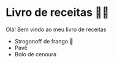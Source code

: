 # Livro de receitas :woman_cook:

Olá! Bem vindo ao meu livro de receitas
 - Strogonoff de frango :wave:
 - Pavê
 - Bolo de cenoura

